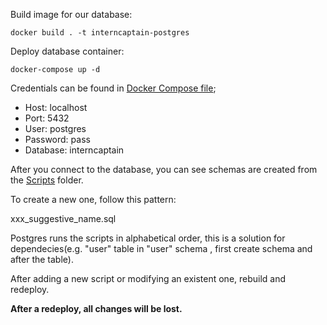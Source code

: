 Build image for our database:

```shell
docker build . -t interncaptain-postgres
```

Deploy database container:

```shell
docker-compose up -d
```

Credentials can be found in [Docker Compose file](./docker-compose.yml);
- Host: localhost
- Port: 5432
- User: postgres
- Password: pass
- Database: interncaptain

After you connect to the database, you can see schemas are created from the [Scripts](./scripts) folder.

To create a new one, follow this pattern:

xxx_suggestive_name.sql

Postgres runs the scripts in alphabetical order, this is a solution for dependecies(e.g. "user" table in "user" schema , first create schema and after the table).

After adding a new script or modifying an existent one, rebuild and redeploy.

**After a redeploy, all changes will be lost.**




